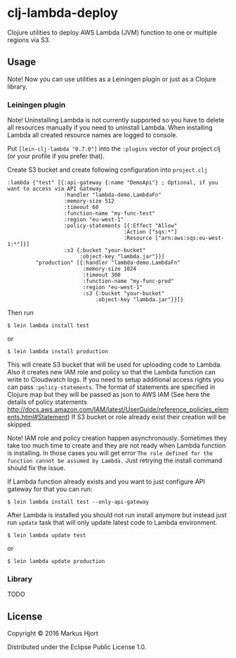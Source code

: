 # clj-lambda-deploy

Clojure utilities to deploy AWS Lambda (JVM) function to one or multiple regions via S3.

## Usage

Note! Now you can use utilities as a Leiningen plugin or just as a Clojure library.

### Leiningen plugin

Note! Uninstalling Lambda is not currently supported so you have to delete all resources manually if you need to uninstall Lambda. When installing Lambda all created resource names are logged to console.

Put `[lein-clj-lambda "0.7.0"]` into the `:plugins` vector of your project.clj (or your profile if you prefer that).

Create S3 bucket and create following configuration into `project.clj`

    :lambda {"test" [{:api-gateway {:name "DemoApi"} ; Optional, if you want to access via API Gateway
                      :handler "lambda-demo.LambdaFn"
                      :memory-size 512
                      :timeout 60
                      :function-name "my-func-test"
                      :region "eu-west-1"
                      :policy-statements [{:Effect "Allow"
                                         :Action ["sqs:*"]
                                         :Resource ["arn:aws:sqs:eu-west-1:*"]}]
                      :s3 {:bucket "your-bucket"
                           :object-key "lambda.jar"}}]
             "production" [{:handler "lambda-demo.LambdaFn"
                            :memory-size 1024
                            :timeout 300
                            :function-name "my-func-prod"
                            :region "eu-west-1"
                            :s3 {:bucket "your-bucket"
                                :object-key "lambda.jar"}}]}

Then run

    $ lein lambda install test

or

    $ lein lambda install production

This will create S3 bucket that will be used for uploading code to Lambda.
Also it creates new IAM role and policy so that the Lambda function can write to
Cloudwatch logs. If you need to setup additional access rights you can pass
`:policy-statements`. The format of statements are specified in Clojure map
but they will be passed as json to AWS IAM (See here the details of policy
statements http://docs.aws.amazon.com/IAM/latest/UserGuide/reference_policies_elements.html#Statement)
If S3 bucket or role already exist their creation will be skipped.

Note! IAM role and policy creation happen asynchronously. Sometimes they take too much
time to create and they are not ready when Lambda function is installing. In those cases
you will get error `The role defined for the function cannot be assumed by Lambda.` Just retrying
the install command should fix the issue.

If Lambda function already exists and you want to just configure API gateway for that you can run:

    $ lein lambda install test --only-api-gateway

After Lambda is installed you should not run install anymore but instead just run
`update` task that will only update latest code to Lambda environment.

    $ lein lambda update test

or

    $ lein lambda update production

### Library

TODO

## License

Copyright © 2016 Markus Hjort

Distributed under the Eclipse Public License 1.0.
